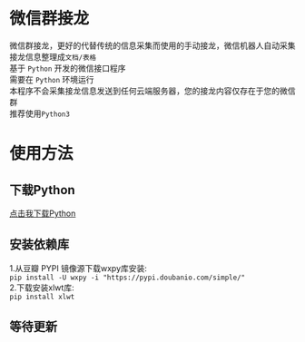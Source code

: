 # 微信群接龙
微信群接龙，更好的代替传统的信息采集而使用的手动接龙，微信机器人自动采集接龙信息整理成`文档/表格`<br>
基于 `Python` 开发的微信接口程序<br>
需要在 `Python` 环境运行<br>
本程序不会采集接龙信息发送到任何云端服务器，您的接龙内容仅存在于您的微信群<br>
推荐使用`Python3`
# 使用方法
## 下载Python
[点击我下载Python](http://python.org)
## 安装依赖库
1.从豆瓣 PYPI 镜像源下载wxpy库安装:<br>
`pip install -U wxpy -i "https://pypi.doubanio.com/simple/"`<br>
2.下载安装xlwt库:<br>
`pip install xlwt`<br>
## 等待更新
